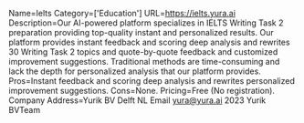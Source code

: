 Name=Ielts
Category=['Education']
URL=https://ielts.yura.ai
Description=Our AI-powered platform specializes in IELTS Writing Task 2 preparation providing top-quality instant and personalized results. Our platform provides instant feedback and scoring deep analysis and rewrites 30 Writing Task 2 topics and quote-by-quote feedback and customized improvement suggestions. Traditional methods are time-consuming and lack the depth for personalized analysis that our platform provides.
Pros=Instant feedback and scoring deep analysis and rewrites personalized improvement suggestions.
Cons=None.
Pricing=Free (No registration).
Company Address=Yurik BV Delft NL Email yura@yura.ai 2023 Yurik BVTeam

